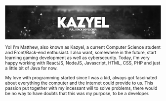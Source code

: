 
![Header](banner.png "Header")

Yo! I'm Matthew, also known as Kazyel, a current Computer Science student and Front/Back-end enthusiast. I also want, somewhere in the future, start learning gaming development as well as cybersecurity. Today, i'm very happy working with ReactJS, NodeJS, Javascript, HTML, CSS, PHP and just a little bit of Java for now.

My love with programming started since I was a kid, always got fascinated about everything the computer and the internet could provide to us. This passion put together with my incessant will to solve problems, there would be no way to have doubts that this was my purpose, to be a developer. 

